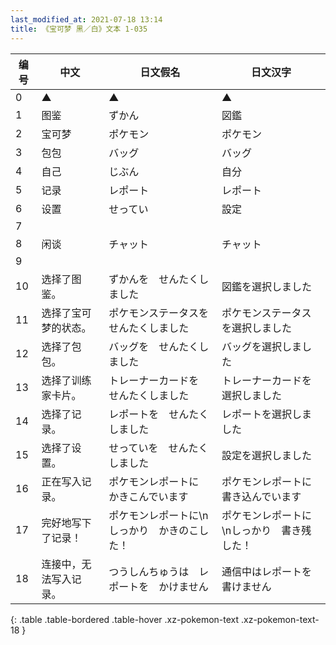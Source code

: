 ```yaml
---
last_modified_at: 2021-07-18 13:14
title: 《宝可梦 黑／白》文本 1-035
---
```

| 编号 | 中文 | 日文假名 | 日文汉字 |
| ---- | ---- | ---- | --- |
| 0 | ▲ | ▲ | ▲ |
| 1 | 图鉴 | ずかん | 図鑑 |
| 2 | 宝可梦 | ポケモン | ポケモン |
| 3 | 包包 | バッグ | バッグ |
| 4 | 自己 | じぶん | 自分 |
| 5 | 记录 | レポート | レポート |
| 6 | 设置 | せってい | 設定 |
| 7 | 　 | 　 | 　 |
| 8 | 闲谈 | チャット | チャット |
| 9 | 　 | 　 | 　 |
| 10 | 选择了图鉴。 | ずかんを　せんたくしました | 図鑑を選択しました |
| 11 | 选择了宝可梦的状态。 | ポケモンステータスを　せんたくしました | ポケモンステータスを選択しました |
| 12 | 选择了包包。 | バッグを　せんたくしました | バッグを選択しました |
| 13 | 选择了训练家卡片。 | トレーナーカードを　せんたくしました | トレーナーカードを選択しました |
| 14 | 选择了记录。 | レポートを　せんたくしました | レポートを選択しました |
| 15 | 选择了设置。 | せっていを　せんたくしました | 設定を選択しました |
| 16 | 正在写入记录。 | ポケモンレポートに　かきこんでいます | ポケモンレポートに書き込んでいます |
| 17 | 完好地写下了记录！ | ポケモンレポートに\nしっかり　かきのこした！ | ポケモンレポートに\nしっかり　書き残した！ |
| 18 | 连接中，无法写入记录。 | つうしんちゅうは　レポートを　かけません | 通信中はレポートを書けません |
{: .table .table-bordered .table-hover .xz-pokemon-text .xz-pokemon-text-18 }
